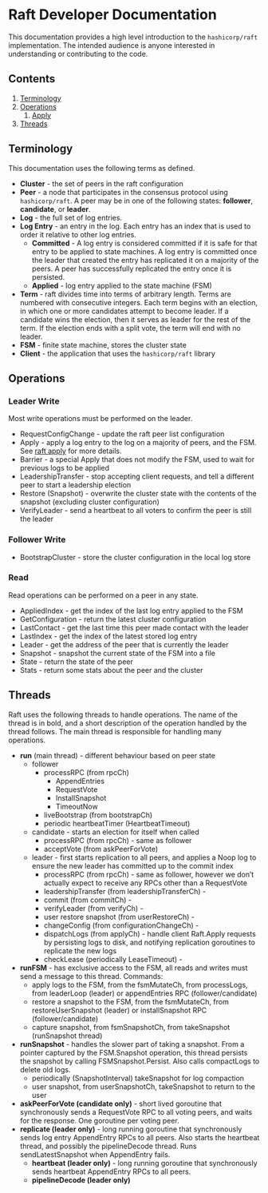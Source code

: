 # Raft Developer Documentation

This documentation provides a high level introduction to the `hashicorp/raft`
implementation. The intended audience is anyone interested in understanding
or contributing to the code.

## Contents

1. [Terminology](#terminology)
2. [Operations](#operations)
   1. [Apply](./apply.md)
3. [Threads](#threads)


## Terminology

This documentation uses the following terms as defined.

* **Cluster** - the set of peers in the raft configuration
* **Peer** - a node that participates in the consensus protocol using `hashicorp/raft`. A
  peer may be in one of the following states: **follower**, **candidate**, or **leader**.
* **Log** - the full set of log entries.
* **Log Entry** - an entry in the log. Each entry has an index that is used to order it
  relative to other log entries.
  * **Committed** -  A log entry is considered committed if it is safe for that entry to be
    applied to state machines. A log entry is committed once the leader that created the
    entry has replicated it on a majority of the peers. A peer has successfully
    replicated the entry once it is persisted.
  * **Applied** - log entry applied to the state machine (FSM)
* **Term** - raft divides time into terms of arbitrary length. Terms are numbered with
  consecutive integers. Each term begins with an election, in which one or more candidates
  attempt to become leader. If a candidate wins the election, then it serves as leader for
  the rest of the term. If the election ends with a split vote, the term will end with no
  leader.
* **FSM** - finite state machine, stores the cluster state
* **Client** - the application that uses the `hashicorp/raft` library

## Operations

### Leader Write

Most write operations must be performed on the leader.

* RequestConfigChange - update the raft peer list configuration
* Apply - apply a log entry to the log on a majority of peers, and the FSM. See [raft apply](apply.md) for more details.
* Barrier - a special Apply that does not modify the FSM, used to wait for previous logs to be applied
* LeadershipTransfer - stop accepting client requests, and tell a different peer to start a leadership election
* Restore (Snapshot) - overwrite the cluster state with the contents of the snapshot (excluding cluster configuration)
* VerifyLeader - send a heartbeat to all voters to confirm the peer is still the leader

### Follower Write

* BootstrapCluster - store the cluster configuration in the local log store


### Read

Read operations can be performed on a peer in any state.

* AppliedIndex - get the index of the last log entry applied to the FSM
* GetConfiguration - return the latest cluster configuration
* LastContact - get the last time this peer made contact with the leader
* LastIndex - get the index of the latest stored log entry
* Leader - get the address of the peer that is currently the leader
* Snapshot - snapshot the current state of the FSM into a file
* State - return the state of the peer
* Stats - return some stats about the peer and the cluster

## Threads

Raft uses the following threads to handle operations. The name of the thread is in bold,
and a short description of the operation handled by the thread follows. The main thread is
responsible for handling many operations.

* **run** (main thread) - different behaviour based on peer state
   * follower
      * processRPC (from rpcCh)
         * AppendEntries
         * RequestVote
         * InstallSnapshot
         * TimeoutNow
      * liveBootstrap (from bootstrapCh)
      * periodic heartbeatTimer (HeartbeatTimeout)
   * candidate - starts an election for itself when called
      * processRPC (from rpcCh) - same as follower
      * acceptVote (from askPeerForVote)
   * leader - first starts replication to all peers, and applies a Noop log to ensure the new leader has committed up to the commit index
      * processRPC (from rpcCh) - same as follower, however we don’t actually expect to receive any RPCs other than a RequestVote
      * leadershipTransfer (from leadershipTransferCh) - 
      * commit (from commitCh) -
      * verifyLeader (from verifyCh) -
      * user restore snapshot (from userRestoreCh) -
      * changeConfig (from configurationChangeCh) -
      * dispatchLogs (from applyCh) - handle client Raft.Apply requests by persisting logs to disk, and notifying replication goroutines to replicate the new logs
      * checkLease (periodically LeaseTimeout) -
* **runFSM** - has exclusive access to the FSM, all reads and writes must send a message to this thread. Commands:
   * apply logs to the FSM, from the fsmMutateCh, from processLogs, from leaderLoop (leader) or appendEntries RPC (follower/candidate)
   * restore a snapshot to the FSM, from the fsmMutateCh, from restoreUserSnapshot (leader) or installSnapshot RPC (follower/candidate)
   * capture snapshot, from fsmSnapshotCh, from takeSnapshot (runSnapshot thread)
* **runSnapshot** - handles the slower part of taking a snapshot. From a pointer captured by the FSM.Snapshot operation, this thread persists the snapshot by calling FSMSnapshot.Persist. Also calls compactLogs to delete old logs.
   * periodically (SnapshotInterval) takeSnapshot for log compaction
   * user snapshot, from userSnapshotCh, takeSnapshot to return to the user
* **askPeerForVote (candidate only)** - short lived goroutine that synchronously sends a RequestVote RPC to all voting peers, and waits for the response. One goroutine per voting peer.
* **replicate (leader only)** - long running goroutine that synchronously sends log entry AppendEntry RPCs to all peers. Also starts the heartbeat thread, and possibly the pipelineDecode thread. Runs sendLatestSnapshot when AppendEntry fails.
   * **heartbeat (leader only)** - long running goroutine that synchronously sends heartbeat AppendEntry RPCs to all peers.
   * **pipelineDecode (leader only)**
